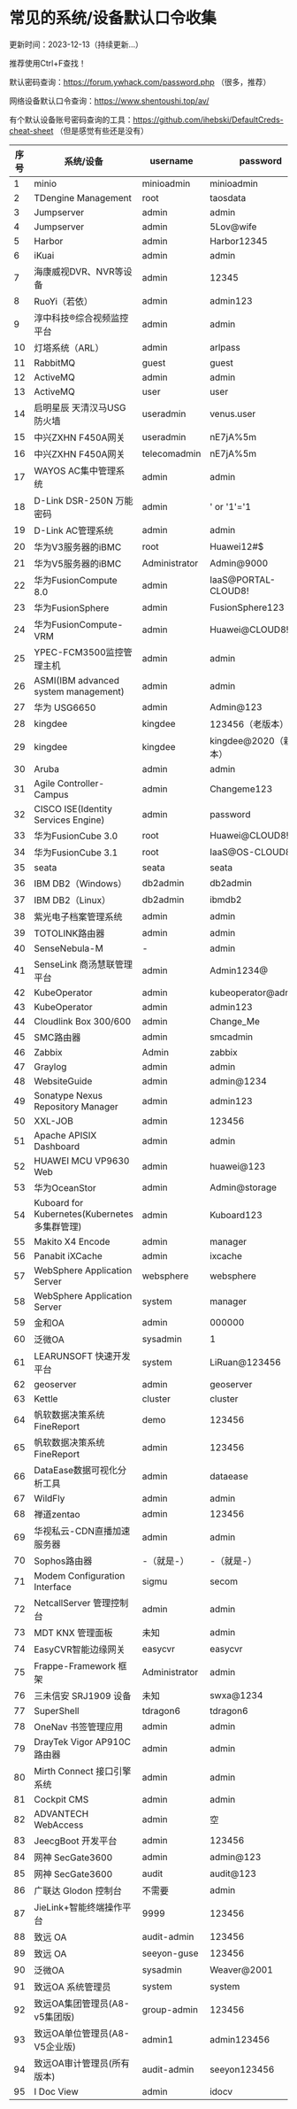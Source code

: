 # 常见的系统/设备默认口令收集

更新时间：2023-12-13（持续更新...）

推荐使用Ctrl+F查找！

默认密码查询：https://forum.ywhack.com/password.php （很多，推荐）

网络设备默认口令查询：https://www.shentoushi.top/av/

有个默认设备账号密码查询的工具：https://github.com/ihebski/DefaultCreds-cheat-sheet （但是感觉有些还是没有）

|序号 | 系统/设备                                     | username      | password               |
|--- | --------------------------------------------- | ------------- | ---------------------- |
| 1 | minio                                         | minioadmin    | minioadmin             |
| 2 | TDengine Management                           | root          | taosdata               |
| 3 | Jumpserver                                    | admin         | admin                  |
| 4 | Jumpserver                                    | admin         | 5Lov@wife              |
| 5 | Harbor                                        | admin         | Harbor12345            |
| 6 | iKuai                                         | admin         | admin                  |
| 7 | 海康威视DVR、NVR等设备                        | admin         | 12345                  |
| 8 | RuoYi（若依）                                 | admin         | admin123               |
| 9 | 淳中科技&reg;综合视频监控平台                 | admin         | admin                  |
| 10 | 灯塔系统（ARL）                               | admin         | arlpass                |
| 11 | RabbitMQ                                      | guest         | guest                  |
| 12 | ActiveMQ                                      | admin         | admin                  |
| 13 | ActiveMQ                                      | user          | user                   |
| 14 | 启明星辰 天清汉马USG防火墙                    | useradmin     | venus.user             |
| 15 | 中兴ZXHN F450A网关                            | useradmin     | nE7jA%5m               |
| 16 | 中兴ZXHN F450A网关                            | telecomadmin  | nE7jA%5m               |
| 17 | WAYOS AC集中管理系统                          | admin         | admin                  |
| 18 | D-Link DSR-250N 万能密码                      | admin         | ' or '1'='1            |
| 19 | D-Link AC管理系统                             | admin         | admin                  |
| 20 | 华为V3服务器的iBMC                            | root          | Huawei12#$             |
| 21 | 华为V5服务器的iBMC                            | Administrator | Admin@9000             |
| 22 | 华为FusionCompute 8.0                         | admin         | IaaS@PORTAL-CLOUD8!    |
| 23 | 华为FusionSphere                              | admin         | FusionSphere123        |
| 24 | 华为FusionCompute-VRM                         | admin         | Huawei@CLOUD8!         |
| 25 | YPEC-FCM3500监控管理主机                      | admin         | admin                  |
| 26 | ASMI(IBM advanced system management)          | admin         | admin                  |
| 27 | 华为 USG6650                                  | admin         | Admin@123              |
| 28 | kingdee                                       | kingdee       | 123456（老版本）       |
| 29 | kingdee                                       | kingdee       | kingdee@2020（新版本） |
| 30 | Aruba                                         | admin         | admin                  |
| 31 | Agile Controller-Campus                       | admin         | Changeme123            |
| 32 | CISCO ISE(Identity Services Engine)           | admin         | password               |
| 33 | 华为FusionCube 3.0                            | root          | Huawei@CLOUD8!         |
| 34 | 华为FusionCube 3.1                            | root          | IaaS@OS-CLOUD8!        |
| 35 | seata                                         | seata         | seata                  |
| 36 | IBM DB2（Windows）                            | db2admin      | db2admin               |
| 37 | IBM DB2（Linux）                              | db2admin      | ibmdb2                 |
| 38 | 紫光电子档案管理系统                          | admin         | admin                  |
| 39 | TOTOLINK路由器                                | admin         | admin                  |
| 40 | SenseNebula-M                                 | -             | admin                  |
| 41 | SenseLink 商汤慧联管理平台                    | admin         | Admin1234@             |
| 42 | KubeOperator                                  | admin         | kubeoperator@admin23   |
| 43 | KubeOperator                                  | admin         | admin123               |
| 44 | Cloudlink Box 300/600                         | admin         | Change_Me              |
| 45 | SMC路由器                                     | admin         | smcadmin               |
| 46 | Zabbix                                        | Admin         | zabbix                 |
| 47 | Graylog                                       | admin         | admin                  |
| 48 | WebsiteGuide                                  | admin         | admin@1234             |
| 49 | Sonatype Nexus Repository Manager             | admin         | admin123               |
| 50 | XXL-JOB                                       | admin         | 123456                 |
| 51 | Apache APISIX Dashboard                       | admin         | admin                  |
| 52 | HUAWEI MCU VP9630 Web                         | admin         | huawei@123             |
| 53 | 华为OceanStor                                 | admin         | Admin@storage          |
| 54 | Kuboard for Kubernetes(Kubernetes 多集群管理) | admin         | Kuboard123             |
| 55 | Makito X4 Encode                              | admin         | manager                |
| 56 | Panabit iXCache                               | admin         | ixcache                |
| 57 | WebSphere Application Server                  | websphere     | websphere              |
| 58 | WebSphere Application Server                  | system        | manager                |
| 59 | 金和OA                                        | admin         | 000000                 |
| 60 | 泛微OA                                        | sysadmin      | 1                      |
| 61 | LEARUNSOFT 快速开发平台                       | system        | LiRuan@123456          |
| 62 | geoserver                                     | admin         | geoserver              |
| 63 | Kettle                                        | cluster       | cluster                |
| 64 | 帆软数据决策系统FineReport                    | demo          | 123456                 |
| 65 | 帆软数据决策系统FineReport                    | admin         | 123456                 |
| 66 | DataEase数据可视化分析工具                    | admin         | dataease               |
| 67 | WildFly                                       | admin         | admin                  |
| 68 | 禅道zentao                                    | admin         | 123456                 |
| 69 | 华视私云-CDN直播加速服务器                    | admin         | admin                  |
| 70 | Sophos路由器                                  | -（就是-）    | -（就是-）             |
| 71 | Modem Configuration Interface                 | sigmu         | secom                  |
| 72 | NetcallServer 管理控制台                      | admin         | admin                  |
| 73 | MDT KNX 管理面板                              | 未知          | admin                  |
| 74 | EasyCVR智能边缘网关                           | easycvr       | easycvr                |
| 75 | Frappe-Framework 框架                         | Administrator | admin                  |
| 76 | 三未信安 SRJ1909 设备                         | 未知          | swxa@1234              |
| 77 | SuperShell                                    | tdragon6      | tdragon6               |
| 78 | OneNav 书签管理应用                           | admin         | admin                  |
| 79 | DrayTek Vigor AP910C 路由器                   | admin         | admin                  |
| 80 | Mirth Connect 接口引擎系统                    | admin         | admin                  |
| 81 | Cockpit CMS                                   | admin         | admin                  |
| 82 | ADVANTECH WebAccess                           | admin         | 空                     |
| 83 | JeecgBoot 开发平台                            | admin         | 123456                 |
| 84 | 网神 SecGate3600                              | admin         | admin@123              |
| 85 | 网神 SecGate3600                              | audit         | audit@123              |
| 86 | 广联达 Glodon 控制台                          | 不需要        | admin                  |
| 87 | JieLink+智能终端操作平台                      | 9999          | 123456                 |
| 88 | 致远 OA | audit-admin | 123456 |
| 89 | 致远 OA | seeyon-guse | 123456 |
| 90 | 泛微OA | sysadmin | Weaver@2001 |
| 91 | 致远OA 系统管理员 | system | system |
| 92 | 致远OA集团管理员(A8-v5集团版) | group-admin | 123456 |
| 93 | 致远OA单位管理员(A8-V5企业版) | admin1 | admin123456 |
| 94 | 致远OA审计管理员(所有版本) | audit-admin | seeyon123456 |
| 95 | I Doc View | admin | idocv |




